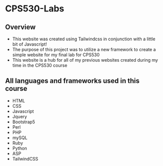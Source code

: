 # CPS530-Labs
## Overview
- This website was created using Tailwindcss in conjunction with a little bit of Javascript!
- The purpose of this project was to utilize a new framework to create a simple website for my final lab for CPS530
- This website is a hub for all of my previous websites created during my time in the CPS530 course

## All languages and frameworks used in this course
- HTML
- CSS
- Javascript
- Jquery
- Bootstrap5
- Perl
- PHP
- mySQL
- Ruby
- Python
- ASP
- TailwindCSS
